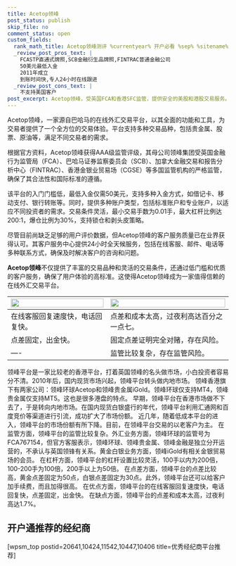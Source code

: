 ```yaml
---
title: Acetop领峰
post_status: publish
skip_file: no
comment_status: open
custom_fields:
  rank_math_title: Acetop领峰测评 %currentyear% 开户必看 %sep% %sitename%
  _review_post_pros_text: |
    FCASTP直通式牌照,SCB金融衍生品牌照,FINTRAC普通金融公司
    50美元最低入金
    2011年成立
    到账时间快,专人24小时在线跟进
  _review_post_cons_text: |
    不支持美国客户
post_excerpt: Acetop领峰，受英国FCA和香港SFC监管，提供安全的美股和港股交易服务。美股差价合约标准账户手续费低至每手8美元，其他账户免手续费。平台特色包括低佣金、高杠杆、快速开户及资金处理，同时提供Acetop APP和PC端交易软件。
---
```

Acetop领峰，一家源自巴哈马的在线外汇交易平台，以其全面的功能和工具，为交易者提供了一个全方位的交易体验。平台支持多种交易品种，包括贵金属、股票、原油等，满足不同交易者的需求。

根据官方资料，Acetop领峰获得AAA级监管评级，其母公司领峰集团受英国金融行为监管局（FCA）、巴哈马证券监察委员会（SCB）、加拿大金融交易和报告分析中心（FINTRAC）、香港金银业贸易场（CGSE）等多国监管机构的严格监管，确保了其合法性和国际标准的遵循。

该平台的入门门槛低，最低入金仅需50美元，支持多种入金方式，如借记卡、移动支付、银行转账等。同时，提供多种账户类型，包括标准账户和专业账户，以适应不同投资者的需求。交易条件灵活，最小交易手数为0.01手，最大杠杆比例达200:1，爆仓比例为30%，支持锁仓和剥头皮策略。

尽管目前尚缺乏足够的用户评价数据，但Acetop领峰的客户服务质量已在业界获得认可。其客户服务中心提供24小时全天候服务，包括在线客服、邮件、电话等多种联系方式，确保及时解决客户的咨询和问题。

**Acetop领峰**不仅提供了丰富的交易品种和灵活的交易条件，还通过低门槛和优质的客户服务，确保了用户体验的高标准。这使得Acetop领峰成为一家值得信赖的在线外汇交易平台。

| <img src="https://cdn.ifttt.fun/gh/jarlin8/OSS@main/icons/customize/pros1.svg" width="100%" height="auto"> | <img src="https://cdn.ifttt.fun/gh/jarlin8/OSS@main/icons/customize/cons1.svg" width="100%" height="auto"> |
| :--- | :--- |
| 在线客服回复速度快，电话回复快。 | 点差和成本太高，过夜利高达百分之一点七。 |
| 点差固定，出金快。 | 固定点差证明完全对赌，存在风险。 |
| —- | 监管比较复杂，存在监管风险。 |

领峰平台是一家比较老的香港平台，打着英国领峰的名头做市场，小白投资者容易分不清。2010年后，国内现货市场兴起，领峰平台转头做内地市场。
领峰香港旗下有两家公司：领峰环球Acetop和领峰贵金属iGold。领峰环球仅支持MT4，领峰贵金属仅支持MT5。这也是很多港盘的特点。
早期，领峰平台在香港市场做不下去了，于是转向内地市场。在国内现货白银盛行的年代，领峰平台利用汇通网和百度竞价等渠道进行引流，成功扩大了市场份额。
近几年，随着低成本平台的进入，领峰平台的市场份额有所下降。目前，在领峰平台交易的以老客户为主。
在监管方面，领峰平台的监管比较复杂。外汇业务方面，领峰环球的监管号为FCA767154，但官方客服表示，领峰环球、领峰贵金属、领峰金融是独立分开运营的，不承认与英国领锋有关系。黄金白银业务方面，领峰iGold有相关金银贸易场的会员。
在杠杆方面，领峰平台的杠杆设置比较灵活，100手以内为200倍，100-200手为100倍，200手以上为50倍。
在点差方面，领峰平台的点差比较高，黄金点差固定为50点，白银点差固定为30点。此外，领峰平台还可以给客户加手续费，而且加得很高。
在优点方面，领峰平台的在线客服回复速度快，电话回复快，点差固定，出金快。
在缺点方面，领峰平台的点差和成本太高，过夜利高达1.7%。

## 开户通推荐的经纪商

[wpsm_top postid=20641,10424,11542,10447,10406 title=优秀经纪商平台推荐]